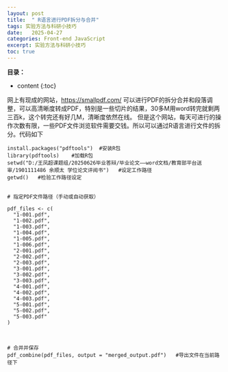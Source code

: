 ```yaml
---
layout: post
title:  " R语言进行PDF拆分与合并"
tags: 实验方法与科研小技巧
date:   2025-04-27
categories: Front-end JavaScript
excerpt: 实验方法与科研小技巧
toc: true
---
```



**目录：**

* content
{:toc}



网上有现成的网站，https://smallpdf.com/    可以进行PDF的拆分合并和段落调整，可以高清晰度转成PDF，特别是一些切片的结果，30多M用word转完就剩两三百k，这个转完还有好几M，清晰度依然在线。
但是这个网站，每天可进行的操作次数有限，一些PDF文件浏览软件需要交钱。所以可以通过R语言进行文件的拆分。代码如下

```
install.packages("pdftools")  #安装R包
library(pdftools)    #加载R包
setwd("D:/王凤超课题组/20250626毕业答辩/毕业论文——word文档/教育部平台送审/1901111486 余顺太 学位论文评阅书")   #设定工作路径
getwd()   #检验工作路径设定


# 指定PDF文件路径（手动或自动获取）

pdf_files <- c(
  "1-001.pdf",
  "1-002.pdf",
  "1-003.pdf",
  "1-004.pdf",
  "1-005.pdf",
  "1-006.pdf",
  "2-001.pdf",
  "2-002.pdf",
  "2-003.pdf",
  "3-001.pdf",
  "3-002.pdf",
  "3-003.pdf",
  "4-001.pdf",
  "4-002.pdf",
  "4-003.pdf",
  "5-001.pdf",
  "5-002.pdf",
  "5-003.pdf"
)



# 合并并保存
pdf_combine(pdf_files, output = "merged_output.pdf")   #导出文件在当前路径下

```
